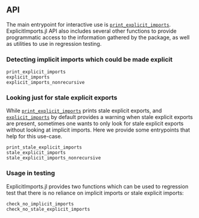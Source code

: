 ## API

The main entrypoint for interactive use is [`print_explicit_imports`](@ref). ExplicitImports.jl API also includes several other functions to provide programmatic access to the information gathered by the package, as well as utilities to use in regression testing.

### Detecting implicit imports which could be made explicit

```@docs
print_explicit_imports
explicit_imports
explicit_imports_nonrecursive
```

### Looking just for stale explicit exports

While [`print_explicit_imports`](@ref) prints stale explicit exports, and [`explicit_imports`](@ref) by default provides a warning when stale explicit exports are present, sometimes one wants to only look for stale explicit exports without looking at implicit imports. Here we provide some entrypoints that help for this use-case.

```@docs
print_stale_explicit_imports
stale_explicit_imports
stale_explicit_imports_nonrecursive
```

### Usage in testing

ExplicitImports.jl provides two functions which can be used to regression test that there is no reliance on implicit imports or stale explicit imports:

```@docs
check_no_implicit_imports
check_no_stale_explicit_imports
```
